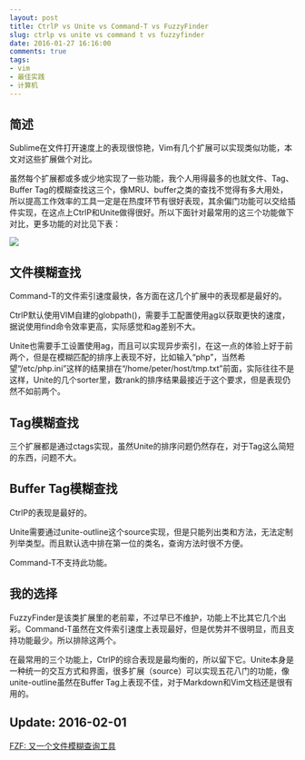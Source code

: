 ```yaml
---
layout: post
title: CtrlP vs Unite vs Command-T vs FuzzyFinder
slug: ctrlp vs unite vs command t vs fuzzyfinder
date: 2016-01-27 16:16:00
comments: true
tags:
- vim
- 最佳实践
- 计算机
---
```


简述
----

Sublime在文件打开速度上的表现很惊艳，Vim有几个扩展可以实现类似功能，本文对这些扩展做个对比。

虽然每个扩展都或多或少地实现了一些功能，我个人用得最多的也就文件、Tag、Buffer Tag的模糊查找这三个，像MRU、buffer之类的查找不觉得有多大用处，所以提高工作效率的工具一定是在热度环节有很好表现，其余偏门功能可以交给插件实现，在这点上CtrlP和Unite做得很好。所以下面针对最常用的这三个功能做下对比，更多功能的对比见下表：

![](http://pic.yupoo.com/leninlee/FhDLWLYr/medish.jpg)

文件模糊查找
------------

Command-T的文件索引速度最快，各方面在这几个扩展中的表现都是最好的。

CtrlP默认使用VIM自建的globpath()，需要手工配置使用[ag](https://github.com/ggreer/the_silver_searcher)以获取更快的速度，据说使用find命令效率更高，实际感觉和ag差别不大。

Unite也需要手工设置使用ag，而且可以实现异步索引，在这一点的体验上好于前两个，但是在模糊匹配的排序上表现不好，比如输入“php”，当然希望“/etc/php.ini”这样的结果排在“/home/peter/host/tmp.txt”前面，实际往往不是这样，Unite的几个sorter里，数rank的排序结果最接近于这个要求，但是表现仍然不如前两个。

Tag模糊查找
-----------

三个扩展都是通过ctags实现，虽然Unite的排序问题仍然存在，对于Tag这么简短的东西，问题不大。

Buffer Tag模糊查找
------------------

CtrlP的表现是最好的。

Unite需要通过unite-outline这个source实现，但是只能列出类和方法，无法定制列举类型。而且默认选中排在第一位的类名，查询方法时很不方便。

Command-T不支持此功能。

我的选择
--------

FuzzyFinder是该类扩展里的老前辈，不过早已不维护，功能上不比其它几个出彩。Command-T虽然在文件索引速度上表现最好，但是优势并不很明显，而且支持功能最少。所以排除这两个。

在最常用的三个功能上，CtrlP的综合表现是最均衡的，所以留下它。Unite本身是一种统一的交互方式和界面，很多扩展（source）可以实现五花八门的功能，像unite-outline虽然在Buffer Tag上表现不佳，对于Markdown和Vim文档还是很有用的。

Update: 2016-02-01
------------------

[FZF: 又一个文件模糊查询工具](/post/fzf-yet-another-fuzzy-finder/)
